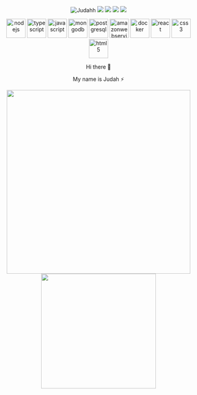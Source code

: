 <p align="center">
<img src="https://komarev.com/ghpvc/?username=Judahh" alt="Judahh" />
<a href="https://www.linkedin.com/in/judah-holanda/" target="_blank"><img src="https://img.shields.io/badge/-Judah%20Holanda-0E0E0E?style=flat&logo=Linkedin&logoColor=white&link=https://www.linkedin.com/in/judah-holanda/"/></a>
<a href="mailto:judahholanda7@gmail.com"><img src="https://img.shields.io/badge/-judahholanda7@gmail.com-0E0E0E?style=flat&logo=Gmail&logoColor=white&link=mailto:judahholanda7@gmail.com"/></a>
<a href="https://jl.business"><img src="https://img.shields.io/badge/-JS%20CONSULTING-0E0E0E?style=flat&logo=JavaScript&logoColor=white&link=https://github.com/Judahh"/></a>
<a href="https://jl.business"><img src="https://img.shields.io/github/followers/Judahh?label=follow&style=social"/></a>
</p>

<p align="center">
<img src="https://devicons.github.io/devicon/devicon.git/icons/nodejs/nodejs-original.svg" alt="nodejs" width="50" height="50"/>
<img src="https://devicons.github.io/devicon/devicon.git/icons/typescript/typescript-original.svg" alt="typescript" width="50" height="50"/>
<img src="https://devicons.github.io/devicon/devicon.git/icons/javascript/javascript-original.svg" alt="javascript" width="50" height="50"/>
<img src="https://devicons.github.io/devicon/devicon.git/icons/mongodb/mongodb-original-wordmark.svg" alt="mongodb" width="50" height="50"/>
<img src="https://devicons.github.io/devicon/devicon.git/icons/postgresql/postgresql-original-wordmark.svg" alt="postgresql" width="50" height="50"/>
<img src="https://devicons.github.io/devicon/devicon.git/icons/amazonwebservices/amazonwebservices-original-wordmark.svg" alt="amazonwebservices" width="50" height="50"/>
<img src="https://devicons.github.io/devicon/devicon.git/icons/docker/docker-original-wordmark.svg" alt="docker" width="50" height="50"/>
  <img src="https://devicons.github.io/devicon/devicon.git/icons/react/react-original-wordmark.svg" alt="react" width="50" height="50"/>
<img src="https://devicons.github.io/devicon/devicon.git/icons/css3/css3-original-wordmark.svg" alt="css3"  width="50" height="50"/>
<img src="https://devicons.github.io/devicon/devicon.git/icons/html5/html5-original-wordmark.svg" alt="html5"  width="50" height="50"/>
</p>

<p align="center">
Hi there 👋
</p>
<p align="center">
My name is Judah ⚡
</p>

<p align="center">
<img width="480px" src="https://github-readme-stats.vercel.app/api?username=Judahh&theme=&show_icons=true&include_all_commits=true&count_private=true&&hide=issues,prs" />
<img width="300px" src="https://github-readme-stats.vercel.app/api/top-langs/?username=Judahh&layout=compact&theme=" />
</p>
